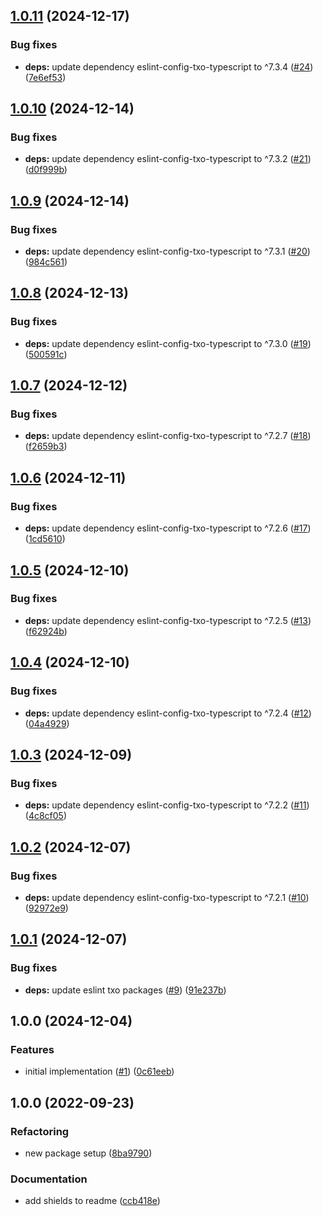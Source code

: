 ## [1.0.11](https://github.com/technology-studio/eslint-config-txo-app-react-native/compare/v1.0.10...v1.0.11) (2024-12-17)


### Bug fixes

* **deps:** update dependency eslint-config-txo-typescript to ^7.3.4 ([#24](https://github.com/technology-studio/eslint-config-txo-app-react-native/issues/24)) ([7e6ef53](https://github.com/technology-studio/eslint-config-txo-app-react-native/commit/7e6ef53e04079c3f6f128d6d6fffc7f774d90520))

## [1.0.10](https://github.com/technology-studio/eslint-config-txo-app-react-native/compare/v1.0.9...v1.0.10) (2024-12-14)


### Bug fixes

* **deps:** update dependency eslint-config-txo-typescript to ^7.3.2 ([#21](https://github.com/technology-studio/eslint-config-txo-app-react-native/issues/21)) ([d0f999b](https://github.com/technology-studio/eslint-config-txo-app-react-native/commit/d0f999bc0aa25d58e11a9920e7897769dd5c65c9))

## [1.0.9](https://github.com/technology-studio/eslint-config-txo-app-react-native/compare/v1.0.8...v1.0.9) (2024-12-14)


### Bug fixes

* **deps:** update dependency eslint-config-txo-typescript to ^7.3.1 ([#20](https://github.com/technology-studio/eslint-config-txo-app-react-native/issues/20)) ([984c561](https://github.com/technology-studio/eslint-config-txo-app-react-native/commit/984c561e107ba675d797c78a12dc497fa65127f5))

## [1.0.8](https://github.com/technology-studio/eslint-config-txo-app-react-native/compare/v1.0.7...v1.0.8) (2024-12-13)


### Bug fixes

* **deps:** update dependency eslint-config-txo-typescript to ^7.3.0 ([#19](https://github.com/technology-studio/eslint-config-txo-app-react-native/issues/19)) ([500591c](https://github.com/technology-studio/eslint-config-txo-app-react-native/commit/500591c413f097fd002834d7061bbaeff6680fb8))

## [1.0.7](https://github.com/technology-studio/eslint-config-txo-app-react-native/compare/v1.0.6...v1.0.7) (2024-12-12)


### Bug fixes

* **deps:** update dependency eslint-config-txo-typescript to ^7.2.7 ([#18](https://github.com/technology-studio/eslint-config-txo-app-react-native/issues/18)) ([f2659b3](https://github.com/technology-studio/eslint-config-txo-app-react-native/commit/f2659b3bed2097b08cd7735403ad219534a99a9e))

## [1.0.6](https://github.com/technology-studio/eslint-config-txo-app-react-native/compare/v1.0.5...v1.0.6) (2024-12-11)


### Bug fixes

* **deps:** update dependency eslint-config-txo-typescript to ^7.2.6 ([#17](https://github.com/technology-studio/eslint-config-txo-app-react-native/issues/17)) ([1cd5610](https://github.com/technology-studio/eslint-config-txo-app-react-native/commit/1cd561023e3f769bd7407dc707332904fee20a3b))

## [1.0.5](https://github.com/technology-studio/eslint-config-txo-app-react-native/compare/v1.0.4...v1.0.5) (2024-12-10)


### Bug fixes

* **deps:** update dependency eslint-config-txo-typescript to ^7.2.5 ([#13](https://github.com/technology-studio/eslint-config-txo-app-react-native/issues/13)) ([f62924b](https://github.com/technology-studio/eslint-config-txo-app-react-native/commit/f62924b95f25fe3941621366b171d7770f735a65))

## [1.0.4](https://github.com/technology-studio/eslint-config-txo-app-react-native/compare/v1.0.3...v1.0.4) (2024-12-10)


### Bug fixes

* **deps:** update dependency eslint-config-txo-typescript to ^7.2.4 ([#12](https://github.com/technology-studio/eslint-config-txo-app-react-native/issues/12)) ([04a4929](https://github.com/technology-studio/eslint-config-txo-app-react-native/commit/04a4929563e2d3fda02724e15eafbd2692c5aa93))

## [1.0.3](https://github.com/technology-studio/eslint-config-txo-app-react-native/compare/v1.0.2...v1.0.3) (2024-12-09)


### Bug fixes

* **deps:** update dependency eslint-config-txo-typescript to ^7.2.2 ([#11](https://github.com/technology-studio/eslint-config-txo-app-react-native/issues/11)) ([4c8cf05](https://github.com/technology-studio/eslint-config-txo-app-react-native/commit/4c8cf053403cc7586288b1cfb3a00ed6f26792ab))

## [1.0.2](https://github.com/technology-studio/eslint-config-txo-app-react-native/compare/v1.0.1...v1.0.2) (2024-12-07)


### Bug fixes

* **deps:** update dependency eslint-config-txo-typescript to ^7.2.1 ([#10](https://github.com/technology-studio/eslint-config-txo-app-react-native/issues/10)) ([92972e9](https://github.com/technology-studio/eslint-config-txo-app-react-native/commit/92972e98360af06f290c83fcd4eb329fcc2efe95))

## [1.0.1](https://github.com/technology-studio/eslint-config-txo-app-react-native/compare/v1.0.0...v1.0.1) (2024-12-07)


### Bug fixes

* **deps:** update eslint txo packages ([#9](https://github.com/technology-studio/eslint-config-txo-app-react-native/issues/9)) ([91e237b](https://github.com/technology-studio/eslint-config-txo-app-react-native/commit/91e237bb265a8fe01535054c13aa2b79bcc55ab2))

## 1.0.0 (2024-12-04)


### Features

* initial implementation ([#1](https://github.com/technology-studio/eslint-config-txo-app-react-native/issues/1)) ([0c61eeb](https://github.com/technology-studio/eslint-config-txo-app-react-native/commit/0c61eebd9eabde4b3b1576ebc592b16734239758))

## 1.0.0 (2022-09-23)


### Refactoring

* new package setup ([8ba9790](https://github.com/technology-studio/test-boilerplate-typescript/commit/8ba9790d43e1a53a0d39bcc268a23590e1e1fd9b))


### Documentation

* add shields to readme ([ccb418e](https://github.com/technology-studio/test-boilerplate-typescript/commit/ccb418ec82cb08860d2b5aa590d4e21ed7f145c2))
